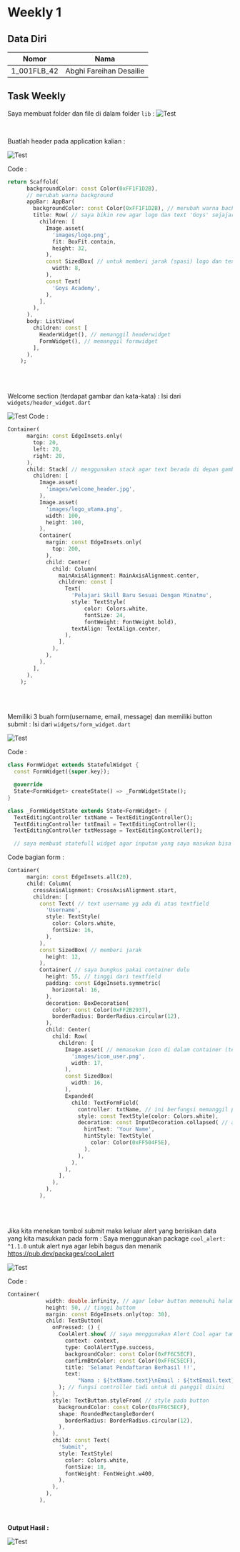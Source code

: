 # Weekly 1

## Data Diri

| Nomor       | Nama                    |
| ----------- | ----------------------- |
| 1_001FLB_42 | Abghi Fareihan Desailie |

## Task Weekly

Saya membuat folder dan file di dalam folder `lib` :
![Test](screenshots//ss_lib.png)

<br>

Buatlah header pada application kalian :

![Test](screenshots/ss_header.png)

Code :

```dart
return Scaffold(
      backgroundColor: const Color(0xFF1F1D2B),
      // merubah warna background
      appBar: AppBar(
        backgroundColor: const Color(0xFF1F1D2B), // merubah warna background appBar
        title: Row( // saya bikin row agar logo dan text 'Goys' sejajar
          children: [
            Image.asset(
              'images/logo.png',
              fit: BoxFit.contain,
              height: 32,
            ),
            const SizedBox( // untuk memberi jarak (spasi) logo dan text
              width: 8,
            ),
            const Text(
              'Goys Academy',
            ),
          ],
        ),
      ),
      body: ListView(
        children: const [
          HeaderWidget(), // memanggil headerwidget
          FormWidget(), // memanggil formwidget
        ],
      ),
    );
```

<br>
<br>

Welcome section (terdapat gambar dan kata-kata) :
Isi dari `widgets/header_widget.dart`

![Test](screenshots/ss_welcome.png)
Code :

```dart
Container(
      margin: const EdgeInsets.only(
        top: 20,
        left: 20,
        right: 20,
      ),
      child: Stack( // menggunakan stack agar text berada di depan gambar
        children: [
          Image.asset(
            'images/welcome_header.jpg',
          ),
          Image.asset(
            'images/logo_utama.png',
            width: 100,
            height: 100,
          ),
          Container(
            margin: const EdgeInsets.only(
              top: 200,
            ),
            child: Center(
              child: Column(
                mainAxisAlignment: MainAxisAlignment.center,
                children: const [
                  Text(
                    'Pelajari Skill Baru Sesuai Dengan Minatmu',
                    style: TextStyle(
                        color: Colors.white,
                        fontSize: 24,
                        fontWeight: FontWeight.bold),
                    textAlign: TextAlign.center,
                  ),
                ],
              ),
            ),
          ),
        ],
      ),
    );
```

<br>
<br>

Memiliki 3 buah form(username, email, message) dan memiliki button submit :
Isi dari `widgets/form_widget.dart`

![Test](screenshots/ss_form.png)

Code :

```dart
class FormWidget extends StatefulWidget {
  const FormWidget({super.key});

  @override
  State<FormWidget> createState() => _FormWidgetState();
}

class _FormWidgetState extends State<FormWidget> {
  TextEditingController txtName = TextEditingController();
  TextEditingController txtEmail = TextEditingController();
  TextEditingController txtMessage = TextEditingController();

  // saya membuat statefull widget agar inputan yang saya masukan bisa tampil nantinya di dialog alert
```

Code bagian form :

```dart
Container(
      margin: const EdgeInsets.all(20),
      child: Column(
        crossAxisAlignment: CrossAxisAlignment.start,
        children: [
          const Text( // text username yg ada di atas textfield
            'Username',
            style: TextStyle(
              color: Colors.white,
              fontSize: 16,
            ),
          ),
          const SizedBox( // memberi jarak
            height: 12,
          ),
          Container( // saya bungkus pakai container dulu
            height: 55, // tinggi dari textfield
            padding: const EdgeInsets.symmetric(
              horizontal: 16,
            ),
            decoration: BoxDecoration(
              color: const Color(0xFF2B2937),
              borderRadius: BorderRadius.circular(12),
            ),
            child: Center(
              child: Row(
                children: [
                  Image.asset( // memasukan icon di dalam container (text field) form
                    'images/icon_user.png',
                    width: 17,
                  ),
                  const SizedBox(
                    width: 16,
                  ),
                  Expanded(
                    child: TextFormField(
                      controller: txtName, // ini berfungsi memanggil parameter yg sebelumnya di buat di atas
                      style: const TextStyle(color: Colors.white),
                      decoration: const InputDecoration.collapsed( // agar ketika di klik tidak ada outline
                        hintText: 'Your Name',
                        hintStyle: TextStyle(
                          color: Color(0xFF504F5E),
                        ),
                      ),
                    ),
                  ),
                ],
              ),
            ),
          ),
```

<br>
<br>

Jika kita menekan tombol submit maka keluar alert yang berisikan data yang kita masukkan pada form :
Saya menggunakan package `cool_alert: ^1.1.0` untuk alert nya agar lebih bagus dan menarik https://pub.dev/packages/cool_alert

![Test](screenshots/ss_dialog_alert.png)

Code :

```dart
Container(
            width: double.infinity, // agar lebar button memenuhi halaman
            height: 50, // tinggi buttom
            margin: const EdgeInsets.only(top: 30),
            child: TextButton(
              onPressed: () {
                CoolAlert.show( // saya menggunakan Alert Cool agar tampilan lebih bagus
                  context: context,
                  type: CoolAlertType.success,
                  backgroundColor: const Color(0xFF6C5ECF),
                  confirmBtnColor: const Color(0xFF6C5ECF),
                  title: 'Selamat Pendaftaran Berhasil !!',
                  text:
                      "Nama : ${txtName.text}\nEmail : ${txtEmail.text}\nIsi Pesan : ${txtMessage.text} ",
                ); // fungsi controller tadi untuk di panggil disini
              },
              style: TextButton.styleFrom( // style pada button
                backgroundColor: const Color(0xFF6C5ECF),
                shape: RoundedRectangleBorder(
                  borderRadius: BorderRadius.circular(12),
                ),
              ),
              child: const Text(
                'Submit',
                style: TextStyle(
                  color: Colors.white,
                  fontSize: 18,
                  fontWeight: FontWeight.w400,
                ),
              ),
            ),
          ),
```

<br>

**Output Hasil :**

![Test](screenshots/ss_full.png)
